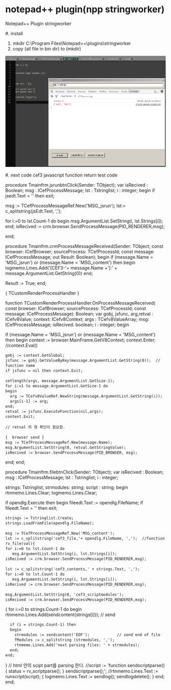# notepad++ plugin(npp stringworker)

Notepad++ Plugin  stringworker

#. install

1. mkdir C:\Program Files\Notepad++\plugins\stringworker
2. copy (all file in bin dir) to (mkdir)


![ex_screenshot](./img/screen.png)




#. next code cef3 javascript function return test code

procedure Tmainfrm.jsrunbtnClick(Sender: TObject);
var
  isRecived : Boolean;
  msg : ICefProcessMessage;
  lst : Tstringlist;
  i : integer;
begin
  if jsedt.Text = '' then exit;

  msg := TCefProcessMessageRef.New('MSG_jsrun');
  lst:= c_splitstring(jsEdt.Text, ',');

  for i:=0 to lst.Count-1 do
  begin
     msg.ArgumentList.SetString(i, lst.Strings[i]);
  end;
  isRecived := crm.browser.SendProcessMessage(PID_RENDERER,msg);
  
end;

procedure Tmainfrm.crmProcessMessageReceived(Sender: TObject;
  const browser: ICefBrowser; sourceProcess: TCefProcessId;
  const message: ICefProcessMessage; out Result: Boolean);
begin
  if (message.Name = 'MSG_jsrun') or
     (message.Name = 'MSG_content') then
  begin
    logmemo.Lines.Add('[CEF3-'+ message.Name +']:' + message.ArgumentList.GetString(0))
  end;

  Result := True;
end;

{ TCustomRenderProcessHandler }

function TCustomRenderProcessHandler.OnProcessMessageReceived(
  const browser: ICefBrowser; sourceProcess: TCefProcessId;
  const message: ICefProcessMessage): Boolean;
var
  gobj, jsfunc, arg,retval : ICefv8Value;
  context: ICefv8Context;
  args : TCefv8ValueArray;
  msg: ICefProcessMessage;
  isRecived: boolean;
  i : integer;
begin

  if (message.Name = 'MSG_jsrun') or
     (message.Name = 'MSG_content') then
  begin
    context := browser.MainFrame.GetV8Context;
    context.Enter;
    //context.Eval()

    gobj := context.GetGlobal;
    jsfunc := gobj.GetValueByKey(message.ArgumentList.GetString(0));  // function name
    if jsfunc = nil then context.Exit;

    setlength(args, message.ArgumentList.GetSize-1);
    for i:=1 to message.ArgumentList.GetSize-1 do
    begin
      arg := TCefv8ValueRef.NewString(message.ArgumentList.GetString(i));
      args[i-1] := arg;
    end;
    retval := jsfunc.ExecuteFunction(nil,args);
    context.Exit;

    // retval 의 형 확인이 필요함.
    
    {  browser send }
    msg := TCefProcessMessageRef.New(message.Name);
    msg.ArgumentList.SetString(0, retval.GetStringValue);
    isRecived := browser.SendProcessMessage(PID_BROWSER, msg);

  end;
end;



procedure Tmainfrm.filebtnClick(Sender: TObject);
var
  isRecived : Boolean;
  msg : ICefProcessMessage;
  lst : Tstringlist;
  i : integer;

  strings: Tstringlist;
  strmodules: string;
  script : string;
begin
  rtnmemo.Lines.Clear;
  logmemo.Lines.Clear;

  if opendlg.Execute then
  begin
    fileedt.Text := opendlg.FileName;
    if fileedt.Text = '' then exit;
    
    strings := Tstringlist.Create;
    strings.LoadFromFile(opendlg.FileName);

    msg := TCefProcessMessageRef.New('MSG_content');
    lst := c_splitstring('cef3_file,'+ opendlg.FileName, ',');  //function rv_file(val){
    for i:=0 to lst.Count-1 do
       msg.ArgumentList.SetString(i, lst.Strings[i]);
    isRecived := crm.browser.SendProcessMessage(PID_RENDERER,msg);

    lst := c_splitstring('cef3_contents,' + strings.Text, ',');
    for i:=0 to lst.Count-1 do
       msg.ArgumentList.SetString(i, lst.Strings[i]);
    isRecived := crm.browser.SendProcessMessage(PID_RENDERER,msg);

    msg.ArgumentList.SetString(0, 'cef3_scriptmodules');
    isRecived := crm.browser.SendProcessMessage(PID_RENDERER,msg);
{
    for i:=0 to strings.Count-1 do
    begin
      rtnmemo.Lines.Add(sendcontent(strings[i]));    // send

      if (i = strings.Count-1) then
      begin
        strmodules := sendcontent('EOF');            // send end of file
        fModules := c_splitstring (strmodules, ',');
        rtnmemo.Lines.Add('next parsing files: ' + strmodules);
      end;
    end;
  }
     // html 안의 scipt part를 parsing 한다.
    //script := 'function sendscriptparse() { status = rv_scriptparse(); } sendscriptparse();';
    //rtnmemo.Lines.Text := runscript(script);
 {
    logmemo.Lines.Text := sendlog();
    sendlogdelete();
        }
  end;
end;
